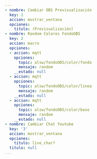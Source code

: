 ```yaml
---
- nombre: Cambiar OBS Previsualización
  key: 1
  accion: mostrar_ventana
  opciones:
    titulo: (Previsualización)
- nombre: Random Colores FondoOBS
  key: 2
  accion: macro
  opciones:
  - accion: mqtt
    opciones:
      topic: alsw/fondoOBS/color/fondo
      mensaje: random
    __estado: null
  - accion: mqtt
    opciones:
      topic: alsw/fondoOBS/color/linea
      mensaje: random
    __estado: null
  - accion: mqtt
    opciones:
      topic: alsw/fondoOBS/color/base
      mensaje: random
    __estado: null
- nombre: Cambiar Chat Youtube
  key: '3'
  accion: mostrar_ventana
  opciones:
    titulo: live_char?
  titulo: null
...
```

